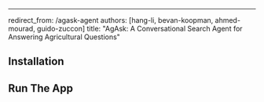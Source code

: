 ---
redirect_from: /agask-agent
authors: [hang-li, bevan-koopman, ahmed-mourad, guido-zuccon]
title: "AgAsk: A Conversational Search Agent for Answering Agricultural Questions"

## Installation


## Run The App


